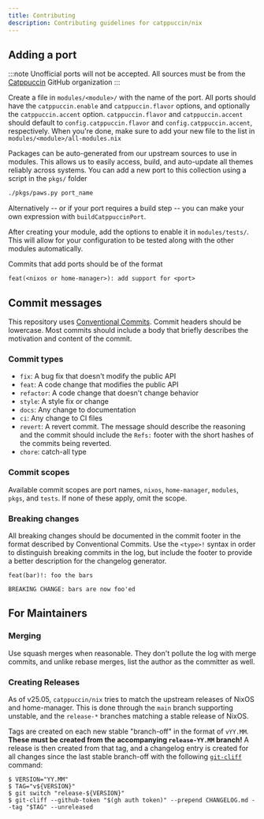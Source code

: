 ```yaml
---
title: Contributing
description: Contributing guidelines for catppuccin/nix
---
```


## Adding a port

:::note
Unofficial ports will not be accepted. All sources must be from the
[Catppuccin](https://github.com/catppuccin) GitHub organization
:::

Create a file in `modules/<module>/` with the name of the port. All ports should have
the `catppuccin.enable` and `catppuccin.flavor` options, and optionally the
`catppuccin.accent` option. `catppuccin.flavor` and `catppuccin.accent` should
default to `config.catppuccin.flavor` and `config.catppuccin.accent`, respectively.
When you're done, make sure to add your new file to the list in
`modules/<module>/all-modules.nix`

Packages can be auto-generated from our upstream sources to use in modules.
This allows us to easily access, build, and auto-update all themes reliably
across systems. You can add a new port to this collection using a script in the
`pkgs/` folder

```bash
./pkgs/paws.py port_name
```

Alternatively -- or if your port requires a build step -- you can make your own
expression with `buildCatppuccinPort`.

After creating your module, add the options to enable it in `modules/tests/`.
This will allow for your configuration to be tested along with the other
modules automatically.

<!-- This looks the best with the changelog generator. -->

Commits that add ports should be of the format

```
feat(<nixos or home-manager>): add support for <port>
```

## Commit messages

This repository uses [Conventional Commits](https://conventionalcommits.org).
Commit headers should be lowercase. Most commits should include a body that briefly
describes the motivation and content of the commit.

### Commit types

- `fix`: A bug fix that doesn't modify the public API
- `feat`: A code change that modifies the public API
- `refactor`: A code change that doesn't change behavior
- `style`: A style fix or change
- `docs`: Any change to documentation
- `ci`: Any change to CI files
- `revert`: A revert commit. The message should describe the reasoning and the
  commit should include the `Refs:` footer with the short hashes of the commits
  being reverted.
- `chore`: catch-all type

### Commit scopes

Available commit scopes are port names, `nixos`, `home-manager`, `modules`,
`pkgs`, and `tests`. If none of these apply, omit the scope.

### Breaking changes

All breaking changes should be documented in the commit footer in the format
described by Conventional Commits. Use the `<type>!` syntax in order to distinguish
breaking commits in the log, but include the footer to provide a better description
for the changelog generator.

```
feat(bar)!: foo the bars

BREAKING CHANGE: bars are now foo'ed
```

## For Maintainers

### Merging

Use squash merges when reasonable. They don't pollute the log with merge commits, and
unlike rebase merges, list the author as the committer as well.

### Creating Releases

As of v25.05, `catppuccin/nix` tries to match the upstream releases of NixOS
and home-manager. This is done through the `main` branch supporting unstable,
and the `release-*` branches matching a stable release of NixOS.

Tags are created on each new stable "branch-off" in the format of `vYY.MM`.
**These must be created from the accompanying `release-YY.MM` branch!** A
release is then created from that tag, and a changelog entry is created for all
changes since the last stable branch-off with the following
[`git-cliff`](https://git-cliff.org/) command:

```console
$ VERSION="YY.MM"
$ TAG="v${VERSION}"
$ git switch "release-${VERSION}"
$ git-cliff --github-token "$(gh auth token)" --prepend CHANGELOG.md --tag "$TAG" --unreleased
```
